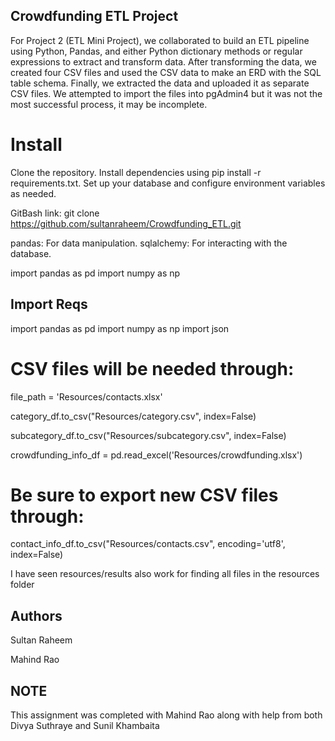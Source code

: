 ## Crowdfunding ETL Project

For Project 2 (ETL Mini Project), we collaborated to build an ETL pipeline using Python, Pandas, and either Python dictionary methods or regular expressions to extract and transform data. After transforming the data, we created four CSV files and used the CSV data to make an ERD with the SQL table schema. Finally, we extracted the data and uploaded it as separate CSV files. We attempted to import the files into pgAdmin4 but it was not the most successful process, it may be incomplete.

# Install

Clone the repository.
Install dependencies using pip install -r requirements.txt.
Set up your database and configure environment variables as needed.

GitBash link: git clone https://github.com/sultanraheem/Crowdfunding_ETL.git

pandas: For data manipulation.
sqlalchemy: For interacting with the database.

import pandas as pd
import numpy as np

## Import Reqs

import pandas as pd
import numpy as np
import json

# CSV files will be needed through:

file_path = 'Resources/contacts.xlsx'

category_df.to_csv("Resources/category.csv", index=False)

subcategory_df.to_csv("Resources/subcategory.csv", index=False)

crowdfunding_info_df = pd.read_excel('Resources/crowdfunding.xlsx')

# Be sure to export new CSV files through:
contact_info_df.to_csv("Resources/contacts.csv", encoding='utf8', index=False)

I have seen resources/results also work for finding all files in the resources folder

## Authors

Sultan Raheem

Mahind Rao

## NOTE

This assignment was completed with Mahind Rao along with help from both Divya Suthraye and Sunil Khambaita



